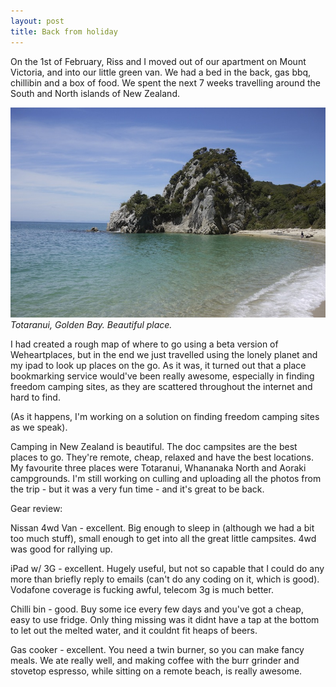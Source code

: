 ```yaml
---
layout: post
title: Back from holiday
---
```


On the 1st of February, Riss and I moved out of our apartment on Mount Victoria, and into our little green van. We had a bed in the back, gas bbq, chillibin and a box of food. We spent the next 7 weeks travelling around the South and North islands of New Zealand.

<img src="/images/P1050248.jpg" />
<cite>Totaranui, Golden Bay. Beautiful place.</cite>

I had created a rough map of where to go using a beta version of Weheartplaces, but in the end we just travelled using the lonely planet and my ipad to look up places on the go. As it was, it turned out that a place bookmarking service would've been really awesome, especially in finding freedom camping sites, as they are scattered throughout the internet and hard to find.

(As it happens, I'm working on a solution on finding freedom camping sites as we speak).

Camping in New Zealand is beautiful. The doc campsites are the best places to go. They're remote, cheap, relaxed and have the best locations. My favourite three places were Totaranui, Whananaka North and Aoraki campgrounds. I'm still working on culling and uploading all the photos from the trip - but it was a very fun time - and it's great to be back.

Gear review:

Nissan 4wd Van - excellent. Big enough to sleep in (although we had a bit too much stuff), small enough to get into all the great little campsites. 4wd was good for rallying up.

iPad w/ 3G - excellent. Hugely useful, but not so capable that I could do any more than briefly reply to emails (can't do any coding on it, which is good). Vodafone coverage is fucking awful, telecom 3g is much better.

Chilli bin - good. Buy some ice every few days and you've got a cheap, easy to use fridge. Only thing missing was it didnt have a tap at the bottom to let out the melted water, and it couldnt fit heaps of beers.

Gas cooker - excellent. You need a twin burner, so you can make fancy meals. We ate really well, and making coffee with the burr grinder and stovetop espresso, while sitting on a remote beach, is really awesome.

